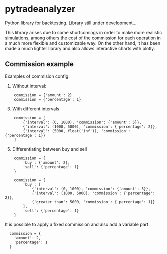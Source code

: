 # pytradeanalyzer

Python library for backtesting. Library still under development...

This library arises due to some shortcomings in order to make more realistic simulations, among others the cost of the commission for each operation in a much more flexible and customizable way. On the other hand, it has been made a much lighter library and also allows interactive charts with plotly.

## Commission example
Examples of commision config:
1. Without interval:
```
    commission = {'amount': 2}
    commission = {'percentage': 1}
```

3. With different intervals
```
    commission = [
        {'interval': (0, 1000), 'commission': {'amount': 5}},
        {'interval': (1000, 5000), 'commission': {'percentage': 2}},
        {'interval': (5000, float('inf')), 'commission': {'percentage': 1}}
    ]
```

5. Differentiating between buy and sell
```
    commission = {
        'buy': {'amount': 2},
        'sell': {'percentage': 1}
    }

    commission = {
        'buy': [
            {'interval': (0, 1000), 'commission': {'amount': 5}},
            {'interval': (1000, 5000), 'commission': {'percentage': 2}},
            {'greater_than': 5000, 'commission': {'percentage': 1}}
        ],
        'sell': {'percentage': 1}
    }
```

It is possible to apply a fixed commission and also add a variable part
```
  commission = {
    'amount': 2,
    'percentage': 1
  }
```
